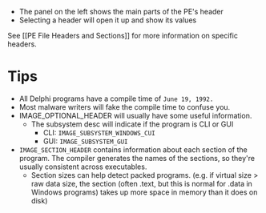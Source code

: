 - The panel on the left shows the main parts of the PE's header
- Selecting a header will open it up and show its values

See [[PE File Headers and Sections]] for more information on specific headers. 

# Tips
- All Delphi programs have a compile time of `June 19, 1992.`
- Most malware writers will fake the compile time to confuse you.
- IMAGE_OPTIONAL_HEADER will usually have some useful information.
	- The subsystem desc will indicate if the program is CLI or GUI
		- CLI: `IMAGE_SUBSYSTEM_WINDOWS_CUI`
		- GUI: `IMAGE_SUBSYSTEM_GUI`
- `IMAGE_SECTION_HEADER` contains information about each section of the program. The compiler generates the names of the sections, so they're usually consistent across executables. 
	- Section sizes can help detect packed programs. (e.g. if virtual size > raw data size, the section (often .text, but this is normal for .data in Windows programs) takes up more space in memory than it does on disk)